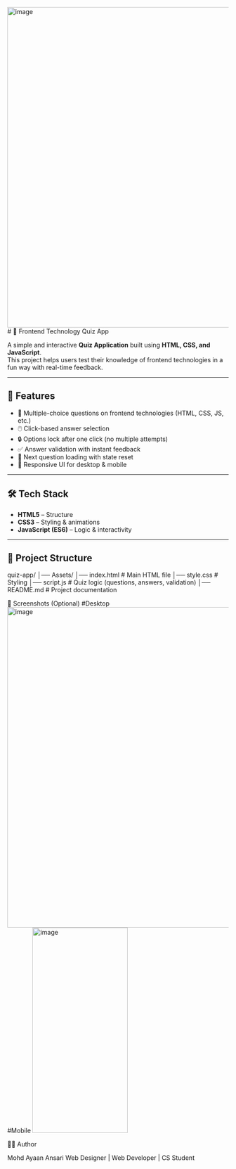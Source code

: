 <img width="1366" height="729" alt="image" src="https://github.com/user-attachments/assets/258ddb6f-a6c7-4ff4-894a-ad12c5e5ca7f" /># 🎯 Frontend Technology Quiz App

A simple and interactive **Quiz Application** built using **HTML, CSS, and JavaScript**.  
This project helps users test their knowledge of frontend technologies in a fun way with real-time feedback.

---

## 🚀 Features

- 📌 Multiple-choice questions on frontend technologies (HTML, CSS, JS, etc.)  
- 🖱️ Click-based answer selection  
- 🔒 Options lock after one click (no multiple attempts)   
- ✅ Answer validation with instant feedback  
- 🔄 Next question loading with state reset  
- 📱 Responsive UI for desktop & mobile  

---

## 🛠️ Tech Stack

- **HTML5** – Structure  
- **CSS3** – Styling & animations  
- **JavaScript (ES6)** – Logic & interactivity  

---

## 📂 Project Structure

quiz-app/
│── Assets/ 
│── index.html # Main HTML file
│── style.css # Styling
│── script.js # Quiz logic (questions, answers, validation)
│── README.md # Project documentation

📸 Screenshots (Optional)
#Desktop
<img width="1366" height="729" alt="image" src="https://github.com/user-attachments/assets/ce25679e-cf55-4006-9d47-b28785c64830" />
#Mobile
<img width="217" height="467" alt="image" src="https://github.com/user-attachments/assets/02d0ff4c-0bf6-4015-ab1b-0692be9ce9cc" />



🧑‍💻 Author

Mohd Ayaan Ansari
Web Designer | Web Developer | CS Student
